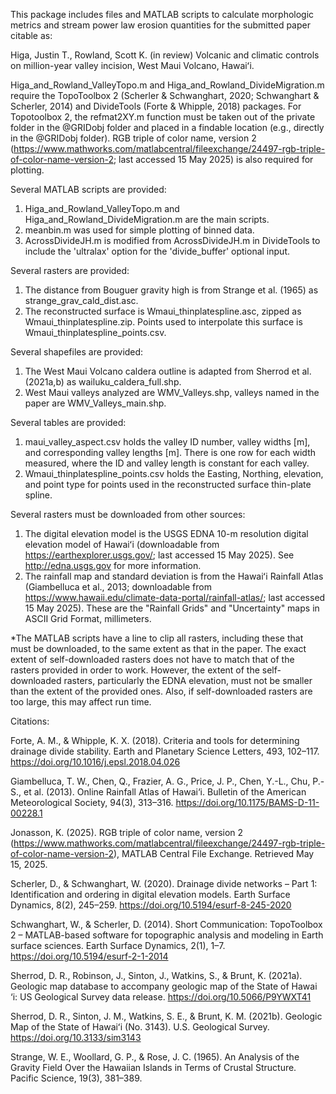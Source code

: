 This package includes files and MATLAB scripts to calculate morphologic metrics and stream power law erosion quantities for the submitted paper citable as:

Higa, Justin T., Rowland, Scott K. (in review) Volcanic and climatic controls on million-year valley incision, West Maui Volcano, Hawaiʻi.

Higa_and_Rowland_ValleyTopo.m and Higa_and_Rowland_DivideMigration.m require the TopoToolbox 2 (Scherler & Schwanghart, 2020; Schwanghart & Scherler, 2014) and DivideTools (Forte & Whipple, 2018) packages. For Topotoolbox 2, the refmat2XY.m function must be taken out of the private folder in the @GRIDobj folder and placed in a findable location (e.g., directly in the @GRIDobj folder). RGB triple of color name, version 2 (https://www.mathworks.com/matlabcentral/fileexchange/24497-rgb-triple-of-color-name-version-2; last accessed 15 May 2025) is also required for plotting.

Several MATLAB scripts are provided:
1) Higa_and_Rowland_ValleyTopo.m and Higa_and_Rowland_DivideMigration.m are the main scripts.
2) meanbin.m was used for simple plotting of binned data.
3) AcrossDivideJH.m is modified from AcrossDivideJH.m in DivideTools to include the 'ultralax' option for the 'divide_buffer' optional input.

Several rasters are provided:
1) The distance from Bouguer gravity high is from Strange et al. (1965) as strange_grav_cald_dist.asc.
2) The reconstructed surface is Wmaui_thinplatespline.asc, zipped as Wmaui_thinplatespline.zip. Points used to interpolate this surface is Wmaui_thinplatespline_points.csv.

Several shapefiles are provided:
1) The West Maui Volcano caldera outline is adapted from Sherrod et al. (2021a,b) as wailuku_caldera_full.shp.
2) West Maui valleys analyzed are WMV_Valleys.shp, valleys named in the paper are WMV_Valleys_main.shp.

Several tables are provided:
1) maui_valley_aspect.csv holds the valley ID number, valley widths [m], and corresponding valley lengths [m]. There is one row for each width measured, where the ID and valley length is constant for each valley.
2) Wmaui_thinplatespline_points.csv holds the Easting, Northing, elevation, and point type for points used in the reconstructed surface thin-plate spline.

Several rasters must be downloaded from other sources:
1) The digital elevation model is the USGS EDNA 10-m resolution digital elevation model of Hawaiʻi (downloadable from https://earthexplorer.usgs.gov/; last accessed 15 May 2025). See http://edna.usgs.gov for more information.
2) The rainfall map and standard deviation is from the Hawaiʻi Rainfall Atlas (Giambelluca et al., 2013; downloadable from https://www.hawaii.edu/climate-data-portal/rainfall-atlas/; last accessed 15 May 2025). These are the "Rainfall Grids" and "Uncertainty" maps in ASCII Grid Format, millimeters.

*The MATLAB scripts have a line to clip all rasters, including these that must be downloaded, to the same extent as that in the paper. The exact extent of self-downloaded rasters does not have to match that of the rasters provided in order to work. However, the extent of the self-downloaded rasters, particularly the EDNA elevation, must not be smaller than the extent of the provided ones. Also, if self-downloaded rasters are too large, this may affect run time.

Citations:

Forte, A. M., & Whipple, K. X. (2018). Criteria and tools for determining drainage divide stability. Earth and Planetary Science Letters, 493, 102–117. https://doi.org/10.1016/j.epsl.2018.04.026

Giambelluca, T. W., Chen, Q., Frazier, A. G., Price, J. P., Chen, Y.-L., Chu, P.-S., et al. (2013). Online Rainfall Atlas of Hawai‘i. Bulletin of the American Meteorological Society, 94(3), 313–316. https://doi.org/10.1175/BAMS-D-11-00228.1

Jonasson, K. (2025). RGB triple of color name, version 2 (https://www.mathworks.com/matlabcentral/fileexchange/24497-rgb-triple-of-color-name-version-2), MATLAB Central File Exchange. Retrieved May 15, 2025. 

Scherler, D., & Schwanghart, W. (2020). Drainage divide networks – Part 1: Identification and ordering in digital elevation models. Earth Surface Dynamics, 8(2), 245–259. https://doi.org/10.5194/esurf-8-245-2020

Schwanghart, W., & Scherler, D. (2014). Short Communication: TopoToolbox 2 – MATLAB-based software for topographic analysis and modeling in Earth surface sciences. Earth Surface Dynamics, 2(1), 1–7. https://doi.org/10.5194/esurf-2-1-2014

Sherrod, D. R., Robinson, J., Sinton, J., Watkins, S., & Brunt, K. (2021a). Geologic map database to accompany geologic map of the State of Hawai ‘i: US Geological Survey data release. https://doi.org/10.5066/P9YWXT41

Sherrod, D. R., Sinton, J. M., Watkins, S. E., & Brunt, K. M. (2021b). Geologic Map of the State of Hawaiʻi (No. 3143). U.S. Geological Survey. https://doi.org/10.3133/sim3143

Strange, W. E., Woollard, G. P., & Rose, J. C. (1965). An Analysis of the Gravity Field Over the Hawaiian Islands in Terms of Crustal Structure. Pacific Science, 19(3), 381–389.
